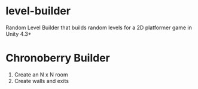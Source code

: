 level-builder
=============

Random Level Builder that builds random levels for a 2D platformer game in Unity 4.3+

Chronoberry Builder
===================

1. Create an N x N room 
2. Create walls and exits
